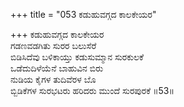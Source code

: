 +++
title = "053 ಕಡುಹುವಗ್ಗದ ಕಾಲಕೇಯರ"

+++
ಕಡುಹುವಗ್ಗದ ಕಾಲಕೇಯರ  
ಗಡಣವಡಗಿತು ಸುರರ ಬಲುಸೆರೆ  
ಬಿಡಿಸಿದೆವು ಬಳಿಕಾಯ್ತು ಕಡುಸುಮ್ಮಾನ ಸುರಕುಲಕೆ   
ಒಡೆದುದಿಳೆಯೆನೆ ಬಾಹುವಿನ ಬಿರು  
ನುಡಿಯ ಕೈಗಳ ತುದಿವೆರಳ ಬೊ          
ಬ್ಬಿಡಿಕೆಗಳ ಸುರಭಟರು ಹರಿದರು ಮುಂದೆ ಸುರಪುರಕೆ     ॥53॥